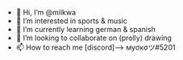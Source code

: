 - 👋 Hi, I’m @milkwa
- 👀 I’m interested in sports & music
- 🌱 I’m currently learning german & spanish
- 💞️ I’m looking to collaborate on (prolly) drawing
- 📫 How to reach me [discord]--> муσкσツ#5201

<!---
milkwa/milkwa is a ✨ special ✨ repository because its `README.md` (this file) appears on your GitHub profile.
You can click the Preview link to take a look at your changes.
--->
